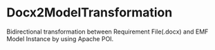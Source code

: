 # Docx2ModelTransformation
Bidirectional transformation between Requirement File(.docx) and EMF Model Instance by using Apache POI.
